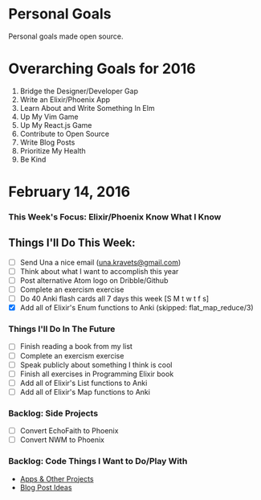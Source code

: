 Personal Goals
==============

Personal goals made open source.

# Overarching Goals for 2016
1. Bridge the Designer/Developer Gap
2. Write an Elixir/Phoenix App
3. Learn About and Write Something In Elm
4. Up My Vim Game
5. Up My React.js Game
6. Contribute to Open Source
7. Write Blog Posts
8. Prioritize My Health
9. Be Kind

# February 14, 2016

### This Week's Focus: Elixir/Phoenix Know What I Know

## Things I'll Do This Week:
- [ ] Send Una a nice email (una.kravets@gmail.com)
- [ ] Think about what I want to accomplish this year
- [ ] Post alternative Atom logo on Dribble/Github
- [ ] Complete an exercism exercise
- [ ] Do 40 Anki flash cards all 7 days this week [S M t w t f s]
- [x] Add all of Elixir's Enum functions to Anki (skipped: flat_map_reduce/3)

### Things I'll Do In The Future
- [ ] Finish reading a book from my list
- [ ] Complete an exercism exercise
- [ ] Speak publicly about something I think is cool
- [ ] Finish all exercises in Programming Elixir book
- [ ] Add all of Elixir's List functions to Anki
- [ ] Add all of Elixir's Map functions to Anki

### Backlog: Side Projects
- [ ] Convert EchoFaith to Phoenix
- [ ] Convert NWM to Phoenix

### Backlog: Code Things I Want to Do/Play With
- [Apps & Other Projects](https://github.com/jessejanderson/personal-goals/blob/master/ideas-and-misc/app-ideas.md)
- [Blog Post Ideas](https://github.com/jessejanderson/personal-goals/blob/master/ideas-and-misc/blog-ideas.md)
